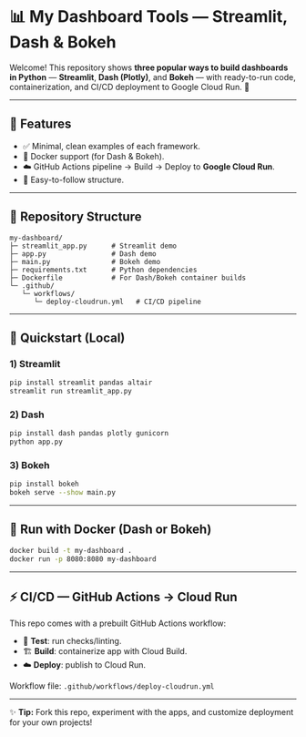 # 📊 My Dashboard Tools — Streamlit, Dash & Bokeh  

Welcome! This repository shows **three popular ways to build dashboards in Python** — **Streamlit**, **Dash (Plotly)**, and **Bokeh** — with ready-to-run code, containerization, and CI/CD deployment to Google Cloud Run. 🚀  

---

## 🔎 Features
- ✅ Minimal, clean examples of each framework.  
- 🐳 Docker support (for Dash & Bokeh).  
- ☁️ GitHub Actions pipeline → Build → Deploy to **Google Cloud Run**.  
- 📖 Easy-to-follow structure.  

---

## 📂 Repository Structure

```
my-dashboard/
├─ streamlit_app.py      # Streamlit demo
├─ app.py                # Dash demo
├─ main.py               # Bokeh demo
├─ requirements.txt      # Python dependencies
├─ Dockerfile            # For Dash/Bokeh container builds
└─ .github/
   └─ workflows/
      └─ deploy-cloudrun.yml   # CI/CD pipeline
```

---

## 🚀 Quickstart (Local)

### 1) Streamlit
```bash
pip install streamlit pandas altair
streamlit run streamlit_app.py
```

### 2) Dash
```bash
pip install dash pandas plotly gunicorn
python app.py
```

### 3) Bokeh
```bash
pip install bokeh
bokeh serve --show main.py
```

---

## 🐳 Run with Docker (Dash or Bokeh)

```bash
docker build -t my-dashboard .
docker run -p 8080:8080 my-dashboard
```

---

## ⚡ CI/CD — GitHub Actions → Cloud Run  

This repo comes with a prebuilt GitHub Actions workflow:  

- 🧪 **Test**: run checks/linting.  
- 🏗️ **Build**: containerize app with Cloud Build.  
- ☁️ **Deploy**: publish to Cloud Run.  

Workflow file: `.github/workflows/deploy-cloudrun.yml`  

---

✨ **Tip:** Fork this repo, experiment with the apps, and customize deployment for your own projects!  
